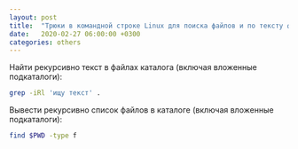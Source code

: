 ```yaml
---
layout: post
title:  "Трюки в командной строке Linux для поиска файлов и по тексту файлов"
date:   2020-02-27 06:00:00 +0300
categories: others
---
```


Найти рекурсивно текст в файлах каталога (включая вложенные подкаталоги):

```bash
grep -iRl 'ищу текст' .
```

Вывести рекурсивно список файлов в каталоге (включая вложенные подкаталоги):

```bash
find $PWD -type f
```